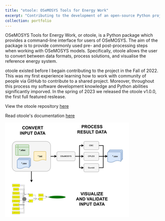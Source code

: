 ```yaml
---
title: "otoole: OSeMOSYS Tools for Energy Work"
excerpt: "Contributing to the development of an open-source Python project for the handling of energy systems modelling data<br/>"
collection: portfolio
---
```


OSeMOSYS Tools for Energy Work, or otoole, is a Python package which provides 
a command-line interface for users of OSeMOSYS. The aim of the package is to 
provide commonly used pre- and post-processing steps when working with OSeMOSYS 
models. Specifically, otoole allows the user to convert between data formats, 
process solutions, and visualise the reference energy system.

otoole existed before I begain contributing to the project in the Fall of 2022. 
This was my first experience learning how to work with community of people 
via GitHub to contribute to a shared project. Moreover, throughout this process
my software development knowledge and Python abilities significantly imporved. In
the spring of 2023 we released the otoole v1.0.0, the first full featured 
reslease.

View the otoole repository [here](https://github.com/OSeMOSYS/otoole)

Read otoole's documentation [here](https://otoole.readthedocs.io/en/latest/index.html)

![otoole](../images/otoole.png "otoole")